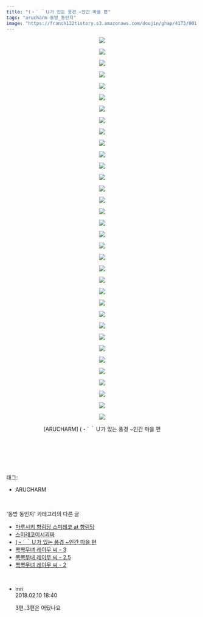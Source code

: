 ```yaml
---
title: "(・´ ｀Ｕ가 있는 풍경 ~인간 마을 편"
tags: "arucharm 동방_동인지"
image: "https://franch122tistory.s3.amazonaws.com/doujin/ghap/4173/001.jpg"
---
```

<div class="article">
<p style="text-align: center; clear: none; float: none;"><img src="{{ site.imgserver8 }}/ghap/4173/001.jpg"/></p>
<p style="text-align: center; clear: none; float: none;"><img src="{{ site.imgserver8 }}/ghap/4173/002.jpg"/></p>
<p style="text-align: center; clear: none; float: none;"><img src="{{ site.imgserver8 }}/ghap/4173/003.jpg"/></p>
<p style="text-align: center; clear: none; float: none;"><img src="{{ site.imgserver8 }}/ghap/4173/004.jpg"/></p>
<p style="text-align: center; clear: none; float: none;"><img src="{{ site.imgserver8 }}/ghap/4173/005.jpg"/></p>
<p style="text-align: center; clear: none; float: none;"><img src="{{ site.imgserver8 }}/ghap/4173/006.jpg"/></p>
<p style="text-align: center; clear: none; float: none;"><img src="{{ site.imgserver8 }}/ghap/4173/007.jpg"/></p>
<p style="text-align: center; clear: none; float: none;"><img src="{{ site.imgserver8 }}/ghap/4173/008.jpg"/></p>
<p style="text-align: center; clear: none; float: none;"><img src="{{ site.imgserver8 }}/ghap/4173/009.jpg"/></p>
<p style="text-align: center; clear: none; float: none;"><img src="{{ site.imgserver8 }}/ghap/4173/010.jpg"/></p>
<p style="text-align: center; clear: none; float: none;"><img src="{{ site.imgserver8 }}/ghap/4173/011.jpg"/></p>
<p style="text-align: center; clear: none; float: none;"><img src="{{ site.imgserver8 }}/ghap/4173/012.jpg"/></p>
<p style="text-align: center; clear: none; float: none;"><img src="{{ site.imgserver8 }}/ghap/4173/013.jpg"/></p>
<p style="text-align: center; clear: none; float: none;"><img src="{{ site.imgserver8 }}/ghap/4173/014.jpg"/></p>
<p style="text-align: center; clear: none; float: none;"><img src="{{ site.imgserver8 }}/ghap/4173/015.jpg"/></p>
<p style="text-align: center; clear: none; float: none;"><img src="{{ site.imgserver8 }}/ghap/4173/016.jpg"/></p>
<p style="text-align: center; clear: none; float: none;"><img src="{{ site.imgserver8 }}/ghap/4173/017.jpg"/></p>
<p style="text-align: center; clear: none; float: none;"><img src="{{ site.imgserver8 }}/ghap/4173/018.jpg"/></p>
<p style="text-align: center; clear: none; float: none;"><img src="{{ site.imgserver8 }}/ghap/4173/019.jpg"/></p>
<p style="text-align: center; clear: none; float: none;"><img src="{{ site.imgserver8 }}/ghap/4173/020.jpg"/></p>
<p style="text-align: center; clear: none; float: none;"><img src="{{ site.imgserver8 }}/ghap/4173/021.jpg"/></p>
<p style="text-align: center; clear: none; float: none;"><img src="{{ site.imgserver8 }}/ghap/4173/022.jpg"/></p>
<p style="text-align: center; clear: none; float: none;"><img src="{{ site.imgserver8 }}/ghap/4173/023.jpg"/></p>
<p style="text-align: center; clear: none; float: none;"><img src="{{ site.imgserver8 }}/ghap/4173/024.jpg"/></p>
<p style="text-align: center; clear: none; float: none;"><img src="{{ site.imgserver8 }}/ghap/4173/025.jpg"/></p>
<p style="text-align: center; clear: none; float: none;"><img src="{{ site.imgserver8 }}/ghap/4173/026.jpg"/></p>
<p style="text-align: center; clear: none; float: none;"><img src="{{ site.imgserver8 }}/ghap/4173/027.jpg"/></p>
<p style="text-align: center; clear: none; float: none;"><img src="{{ site.imgserver8 }}/ghap/4173/028.jpg"/></p>
<p style="text-align: center; clear: none; float: none;"><img src="{{ site.imgserver8 }}/ghap/4173/029.jpg"/></p>
<p style="text-align: center; clear: none; float: none;"><img src="{{ site.imgserver8 }}/ghap/4173/030.jpg"/></p>
<p style="text-align: center; clear: none; float: none;"><img src="{{ site.imgserver8 }}/ghap/4173/031.jpg"/></p>
<p style="text-align: center; clear: none; float: none;"><img src="{{ site.imgserver8 }}/ghap/4173/032.jpg"/></p>
<p style="text-align: center; clear: none; float: none;"><img src="{{ site.imgserver8 }}/ghap/4173/033.jpg"/></p>
<p style="text-align: center; clear: none; float: none;"><img src="{{ site.imgserver8 }}/ghap/4173/034.jpg"/></p>
<p style="text-align: center; clear: none; float: none;">[ARUCHARM] (・´ ｀Ｕ가 있는 풍경 ~인간 마을 편</p>
<p style="text-align: center; clear: none; float: none;"><br/></p>
<p><br/></p>
</div><br/>
<div class="tagTrail">
<p>태그: </p>
<ul>
<li>ARUCHARM</li>
</ul>
</div><br/>
<div class="another">
<p>'동방 동인지' 카테고리의 다른 글</p>
<ul>
<li><a href="/ghap_4175">마루시키 향림당 스미레코 at 향림당</a></li>
<li><a href="/ghap_4174">스미레코이시괴짜</a></li>
<li><a href="/ghap_4173">(・´ ｀Ｕ가 있는 풍경 ~인간 마을 편</a></li>
<li><a href="/ghap_4172">뽁뽁무녀 레이무 씨 - 3</a></li>
<li><a href="/ghap_4171">뽁뽁무녀 레이무 씨 - 2.5</a></li>
<li><a href="/ghap_4170">뽁뽁무녀 레이무 씨 - 2</a></li>
</ul>
</div><br/>
<div class="cb_module cb_fluid">
<div class="cb_wrt cb_profile">
<div class="comment">
<ul>
<li class="cb_thumb_off" id="comment15196855">
<div class="cb_comment_area">
<div class="cb_info_area">
<div class="cb_section">
<span class="cb_nick_name">mri</span>
</div>
<div class="cb_section">
<span class="cb_date">2018.02.10 18:40 </span>
</div>
</div>
<div class="cb_dsc_comment">
<p class="cb_dsc">
											3편..3편은 어딨나요 
										</p>
</div>
</div></li>
</ul>
</div>
</div><!-- commentList close -->
</div><br/>
